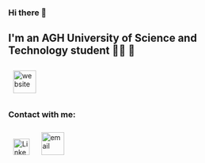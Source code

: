 ### Hi there 👋

## I'm an AGH University of Science and Technology student 👨‍🎓 🤔

[<img style='margin:10px;' alt='website' width='46px' src='http://student.agh.edu.pl/~konickik/resources/websiteIcon.png' />][website]

### Contact with me:
[<img style='margin:10px;' alt='Linkedin' width='33px' src='http://student.agh.edu.pl/~konickik/resources/linkedin.png' />][Linkedin]
[<img style='margin:10px;' alt='email' width='46px' src='http://student.agh.edu.pl/~konickik/resources/mail.png' />][email]


<!--
**K0nicki/K0nicki** is a ✨ _special_ ✨ repository because its `README.md` (this file) appears on your GitHub profile.

Here are some ideas to get you started:

- 🔭 I’m currently working on ...
- 🌱 I’m currently learning ...
- 👯 I’m looking to collaborate on ...
- 🤔 I’m looking for help with ...
- 💬 Ask me about ...
- 📫 How to reach me: ...
- 😄 Pronouns: ...
- ⚡ Fun fact: ...
-->

[Linkedin]: https://linkedin.com/in/konickik
[email]: mailto:konicki.konrad@onet.pl
[website]: http://student.agh.edu.pl/~konickik/
